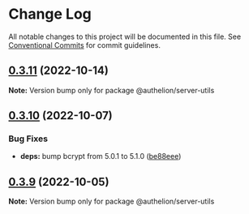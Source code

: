 # Change Log

All notable changes to this project will be documented in this file.
See [Conventional Commits](https://conventionalcommits.org) for commit guidelines.

## [0.3.11](https://github.com/Tada5hi/authelion/compare/@authelion/server-utils@0.3.10...@authelion/server-utils@0.3.11) (2022-10-14)

**Note:** Version bump only for package @authelion/server-utils





## [0.3.10](https://github.com/Tada5hi/authelion/compare/@authelion/server-utils@0.3.9...@authelion/server-utils@0.3.10) (2022-10-07)


### Bug Fixes

* **deps:** bump bcrypt from 5.0.1 to 5.1.0 ([be88eee](https://github.com/Tada5hi/authelion/commit/be88eee35a09780120df3870e40888ec608ba711))





## [0.3.9](https://github.com/Tada5hi/authelion/compare/@authelion/server-utils@0.3.8...@authelion/server-utils@0.3.9) (2022-10-05)

**Note:** Version bump only for package @authelion/server-utils
